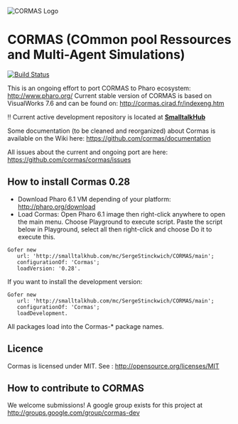 ![CORMAS Logo](http://cormas.cirad.fr/images/CormasLogoBig.png "CORMAS Logo")

# CORMAS (COmmon pool Ressources and Multi-Agent Simulations)

[![Build Status](https://travis-ci.org/cormas/cormas.svg?branch=master)](https://travis-ci.org/cormas/cormas)

This is an ongoing effort to port CORMAS to Pharo ecosystem: http://www.pharo.org/
Current stable version of CORMAS is based on VisualWorks 7.6 and can be found on: http://cormas.cirad.fr/indexeng.htm

:bangbang: Current active development repository is located at **[SmalltalkHub](http://www.smalltalkhub.com/#!/~SergeStinckwich/CORMAS)**

Some documentation (to be cleaned and reorganized) about Cormas is available on the Wiki here: 
https://github.com/cormas/documentation

All issues about the current and ongoing port are here: https://github.com/cormas/cormas/issues

## How to install Cormas 0.28
* Download Pharo 6.1 VM depending of your platform: http://pharo.org/download
* Load Cormas: Open Pharo 6.1 image then right-click anywhere to open the main menu. Choose Playground to execute script. Paste the script below in Playground, select all then right-click and choose Do it to execute this.

```Smalltalk
Gofer new
   url: 'http://smalltalkhub.com/mc/SergeStinckwich/CORMAS/main';
   configurationOf: 'Cormas';
   loadVersion: '0.28'.
```

If you want to install the development version:
```Smalltalk
Gofer new
   url: 'http://smalltalkhub.com/mc/SergeStinckwich/CORMAS/main';
   configurationOf: 'Cormas';
   loadDevelopment.
```

All packages load into the Cormas-* package names.

## Licence
Cormas is licensed under MIT. See : http://opensource.org/licenses/MIT

## How to contribute to CORMAS

We welcome submissions! A google group exists for this project at http://groups.google.com/group/cormas-dev
